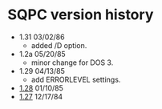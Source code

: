 # SQPC version history

- 1.31 03/02/86
  - added /D option.
- 1.2a 05/20/85
  - minor change for DOS 3.
- 1.29 04/13/85
  - add ERRORLEVEL settings.
- [1.28](1.28) 01/10/85
- [1.27](1.27) 12/17/84
